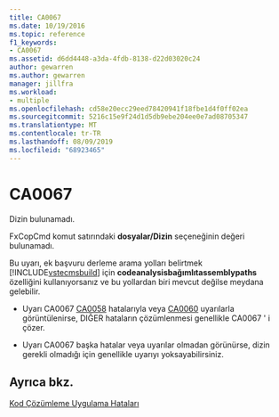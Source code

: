 ```yaml
---
title: CA0067
ms.date: 10/19/2016
ms.topic: reference
f1_keywords:
- CA0067
ms.assetid: d6dd4448-a3da-4fdb-8138-d22d03020c24
author: gewarren
ms.author: gewarren
manager: jillfra
ms.workload:
- multiple
ms.openlocfilehash: cd58e20ecc29eed78420941f18fbe1d4f0ff02ea
ms.sourcegitcommit: 5216c15e9f24d1d5db9ebe204ee0e7ad08705347
ms.translationtype: MT
ms.contentlocale: tr-TR
ms.lasthandoff: 08/09/2019
ms.locfileid: "68923465"
---
```

# <a name="ca0067"></a>CA0067
Dizin bulunamadı.

FxCopCmd komut satırındaki **dosyalar/Dizin** seçeneğinin değeri bulunamadı.

Bu uyarı, ek başvuru derleme arama yolları belirtmek [!INCLUDE[vstecmsbuild](../extensibility/internals/includes/vstecmsbuild_md.md)] için **codeanalysisbağımlıtassemblypaths** özelliğini kullanıyorsanız ve bu yollardan biri mevcut değilse meydana gelebilir.

- Uyarı CA0067 [CA0058](ca0058.md) hatalarıyla veya [CA0060](ca0060.md) uyarılarla görüntülenirse, DIĞER hataların çözümlenmesi genellikle CA0067 ' i çözer.

- Uyarı CA0067 başka hatalar veya uyarılar olmadan görünürse, dizin gerekli olmadığı için genellikle uyarıyı yoksayabilirsiniz.

## <a name="see-also"></a>Ayrıca bkz.
[Kod Çözümleme Uygulama Hataları](../code-quality/code-analysis-application-errors.md)
